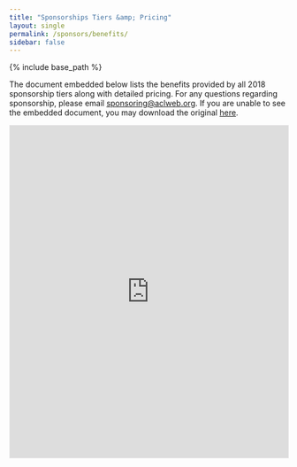 ```yaml
---
title: "Sponsorships Tiers &amp; Pricing"
layout: single
permalink: /sponsors/benefits/
sidebar: false
---
```

{% include base_path %}

The document embedded below lists the benefits provided by all 2018 sponsorship tiers along with detailed pricing. For any questions regarding sponsorship, please email [sponsoring@aclweb.org](mailto:sponsoring@aclweb.org ). If you are unable to see the embedded document, you may download the original [here](/downloads/Sponsorship-2018-booklet.doc).

<iframe src="https://www.hashdoc.com/documents/653075/embed" width="728" height="600" frameborder="0" marginwidth="0" marginheight="0" scrolling="no" style="border:1px solid #EAE9EA; border-width:1px; margin-bottom:5px; max-width: 100%; background: #fff;"></iframe>


